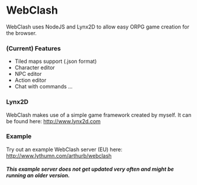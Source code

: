 # WebClash
WebClash uses NodeJS and Lynx2D to allow easy ORPG game creation for the browser.

### (Current) Features
* Tiled maps support (.json format)
* Character editor
* NPC editor
* Action editor
* Chat with commands
...

### Lynx2D
WebClash makes use of a simple game framework created by myself.
It can be found here: http://www.lynx2d.com

### Example
Try out an example WebClash server (EU) here: http://www.lythumn.com/arthurb/webclash
##### This example server does not get updated very often and might be running an older version.

